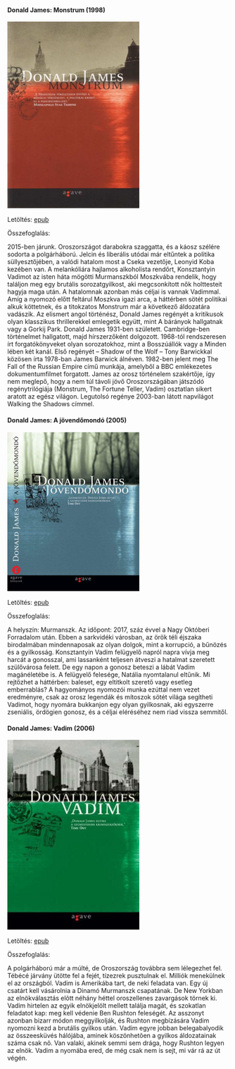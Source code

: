 #### <a name="id_654">Donald James: Monstrum (1998)</a>
<img src="https://github.com/BercziSandor/calibre_lib/raw/main/Donald%20James/Monstrum%20%28654%29/cover.jpg" alt="cover" width="300"/>

Letöltés: [epub](https://github.com/BercziSandor/calibre_lib/raw/main/Donald%20James/Monstrum%20%28654%29/Monstrum%20-%20Donald%20James.epub)

Összefoglalás:
<div>
<p>2015-ben ​járunk. Oroszországot darabokra szaggatta, és a káosz szélére sodorta a polgárháború. Jelcin és liberális utódai már eltűntek a politika süllyesztőjében, a valódi hatalom most a Cseka vezetője, Leonyid Koba kezében van. A melankóliára hajlamos alkoholista rendőrt, Konsztantyin Vadimot az isten háta mögötti Murmanszkból Moszkvába rendelik, hogy találjon meg egy brutális sorozatgyilkost, aki megcsonkított nők holttesteit hagyja maga után. A hatalomnak azonban más céljai is vannak Vadimmal. Amíg a nyomozó előtt feltárul Moszkva igazi arca, a háttérben sötét politikai alkuk köttetnek, és a titokzatos Monstrum már a következő áldozatára vadászik. Az elismert angol történész, Donald James regényét a kritikusok olyan klasszikus thrillerekkel emlegetik együtt, mint A bárányok hallgatnak vagy a Gorkij Park. Donald James 1931-ben született. Cambridge-ben történelmet hallgatott, majd hírszerzőként dolgozott. 1968-tól rendszeresen írt forgatókönyveket olyan sorozatokhoz, mint a Bosszúállók vagy a Minden lében két kanál. Első regényét – Shadow of the Wolf – Tony Barwickkal közösen írta 1978-ban James Barwick álnéven. 1982-ben jelent meg The Fall of the Russian Empire című munkája, amelyből a BBC emlékezetes dokumentumfilmet forgatott. James az orosz történelem szakértője, így nem meglepő, hogy a nem túl távoli jövő Oroszországában játszódó regénytrilógiája (Monstrum, The Fortune Teller, Vadim) osztatlan sikert aratott az egész világon. Legutolsó regénye 2003-ban látott napvilágot Walking the Shadows címmel.</p></div>

#### <a name="id_653">Donald James: A jövendőmondó (2005)</a>
<img src="https://github.com/BercziSandor/calibre_lib/raw/main/Donald%20James/A%20jovendomondo%20%28653%29/cover.jpg" alt="cover" width="300"/>

Letöltés: [epub](https://github.com/BercziSandor/calibre_lib/raw/main/Donald%20James/A%20jovendomondo%20%28653%29/A%20jovendomondo%20-%20Donald%20James.epub)

Összefoglalás:
<p>A helyszín: Murmanszk. Az időpont: 2017, száz évvel a Nagy Októberi 
Forradalom után. Ebben a sarkvidéki városban, az örök téli éjszaka 
birodalmában mindennaposak az olyan dolgok, mint a korrupció, a bűnözés 
és a gyilkosság. Konsztantyin Vadim felügyelő napról napra vívja meg 
harcát a gonosszal, ami lassanként teljesen átveszi a hatalmat szeretett
 szülővárosa felett. De egy napon a gonosz beteszi a lábát Vadim 
magánéletébe is. A felügyelő felesége, Natália nyomtalanul eltűnik. Mi 
rejtőzhet a háttérben: baleset, egy eltitkolt szerető vagy esetleg 
emberrablás? A hagyományos nyomozói munka ezúttal nem vezet eredményre, 
csak az orosz legendák és mítoszok sötét világa segítheti Vadimot, hogy 
nyomára bukkanjon egy olyan gyilkosnak, aki egyszerre zseniális, 
ördögien gonosz, és a céljai eléréséhez nem riad vissza semmitől.</p>

#### <a name="id_655">Donald James: Vadim (2006)</a>
<img src="https://github.com/BercziSandor/calibre_lib/raw/main/Donald%20James/Vadim%20%28655%29/cover.jpg" alt="cover" width="300"/>

Letöltés: [epub](https://github.com/BercziSandor/calibre_lib/raw/main/Donald%20James/Vadim%20%28655%29/Vadim%20-%20Donald%20James.epub)

Összefoglalás:
<p>A polgárháború már a múlté, de Oroszország továbbra sem lélegezhet fel. 
Tébécé járvány ütötte fel a fejét, tízezrek pusztulnak el. Milliók 
menekülnek el az országból. Vadim is Amerikába tart, de neki feladata 
van. Egy új csatárt kell vásárolnia a Dinamó Murmanszk csapatának. De 
New Yorkban az elnökválasztás elõtt néhány héttel oroszellenes 
zavargások törnek ki. Vadim hirtelen az egyik elnökjelölt mellett 
találja magát, és szokatlan feladatot kap: meg kell védenie Ben Rushton 
feleségét. Az asszonyt azonban bizarr módon meggyilkolják, és Rushton 
megbízására Vadim nyomozni kezd a brutális gyilkos után. Vadim egyre 
jobban belegabalyodik az összeesküvés hálójába, aminek köszönhetõen a 
gyilkos áldozatainak száma csak nõ. Van valaki, akinek semmi sem drága, 
hogy Rushton legyen az elnök. Vadim a nyomába ered, de még csak nem is 
sejt, mi vár rá az út végén.</p>

